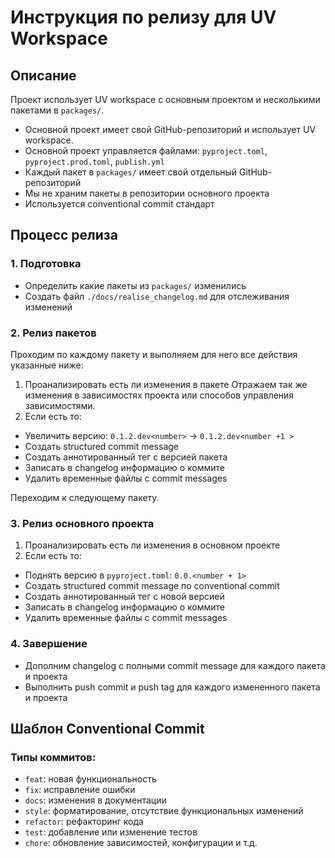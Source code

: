 # Инструкция по релизу для UV Workspace

## Описание
Проект использует UV workspace с основным проектом и несколькими пакетами в `packages/`.
- Основной проект имеет свой GitHub-репозиторий и использует UV workspace.
- Основной проект управляется файлами: `pyproject.toml`, `pyproject.prod.toml`, `publish.yml`
- Каждый пакет в `packages/` имеет свой отдельный GitHub-репозиторий
- Мы не храним пакеты в репозитории основного проекта
- Используется conventional commit стандарт

## Процесс релиза

### 1. Подготовка
- Определить какие пакеты из `packages/` изменились
- Создать файл `./docs/realise_changelog.md` для отслеживания изменений

### 2. Релиз пакетов

Проходим по каждому пакету и выполняем для него все действия указанные ниже:
1. Проанализировать есть ли изменения в пакете
Отражаем так же изменения в зависимостях проекта или способов управления зависимостями.
2. Если есть то:
- Увеличить версию: `0.1.2.dev<number>` -> `0.1.2.dev<number +1 >`
- Создать structured commit message
- Создать аннотированный тег с версией пакета
- Записать в changelog информацию о коммите
- Удалить временные файлы с commit messages

Переходим к следующему пакету.

### 3. Релиз основного проекта
1. Проанализировать есть ли изменения в основном проекте
2. Если есть то:
- Поднять версию в `pyproject.toml`: `0.0.<number + 1>`
- Создать structured commit message по conventional commit
- Создать аннотированный тег с новой версией
- Записать в changelog информацию о коммите
- Удалить временные файлы с commit messages

### 4. Завершение
- Дополним changelog с полными commit message для каждого пакета и проекта
- Выполнить push commit и push tag для каждого измененного пакета и проекта

## Шаблон Conventional Commit 

### Типы коммитов:
- `feat`: новая функциональность
- `fix`: исправление ошибки
- `docs`: изменения в документации
- `style`: форматирование, отсутствие функциональных изменений
- `refactor`: рефакторинг кода
- `test`: добавление или изменение тестов
- `chore`: обновление зависимостей, конфигурации и т.д.